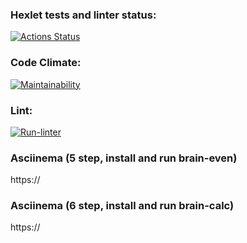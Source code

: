 ### Hexlet tests and linter status:
[![Actions Status](https://github.com/FearosD/frontend-project-lvl1/workflows/hexlet-check/badge.svg)](https://github.com/FearosD/frontend-project-lvl1/actions)
### Code Climate:
[![Maintainability](https://api.codeclimate.com/v1/badges/4f3e58b754ea59dde975/maintainability)](https://codeclimate.com/github/FearosD/frontend-project-lvl1/maintainability)
### Lint:
[![Run-linter](https://github.com/FearosD/frontend-project-lvl1/actions/workflows/run-linter.yml/badge.svg)](https://github.com/FearosD/frontend-project-lvl1/actions/workflows/run-linter.yml)
### Asciinema (5 step, install and run brain-even)
https://
### Asciinema (6 step, install and run brain-calc)
https://
